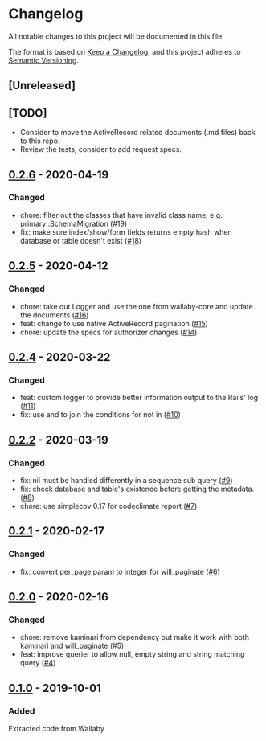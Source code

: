 # Changelog
All notable changes to this project will be documented in this file.

The format is based on [Keep a Changelog](https://keepachangelog.com/en/1.0.0/),
and this project adheres to [Semantic Versioning](https://semver.org/spec/v2.0.0.html).

## [Unreleased]

## [TODO]

- Consider to move the ActiveRecord related documents (.md files) back to this repo.
- Review the tests, consider to add request specs.

## [0.2.6](https://github.com/wallaby-rails/wallaby-active_record/releases/tag/0.2.6) - 2020-04-19

### Changed

- chore: filter out the classes that have invalid class name, e.g. primary::SchemaMigration ([#19](https://github.com/wallaby-rails/wallaby-active_record/pull/19))
- fix: make sure index/show/form fields returns empty hash when database or table doesn't exist ([#18](https://github.com/wallaby-rails/wallaby-active_record/pull/18))

## [0.2.5](https://github.com/wallaby-rails/wallaby-active_record/releases/tag/0.2.5) - 2020-04-12

### Changed

- chore: take out Logger and use the one from wallaby-core and update the documents ([#16](https://github.com/wallaby-rails/wallaby-active_record/pull/16))
- feat: change to use native ActiveRecord pagination ([#15](https://github.com/wallaby-rails/wallaby-active_record/pull/15))
- chore: update the specs for authorizer changes ([#14](https://github.com/wallaby-rails/wallaby-active_record/pull/14))

## [0.2.4](https://github.com/wallaby-rails/wallaby-active_record/releases/tag/0.2.4) - 2020-03-22

### Changed

- feat: custom logger to provide better information output to the Rails' log ([#11](https://github.com/wallaby-rails/wallaby-active_record/pull/11))
- fix: use and to join the conditions for not in ([#10](https://github.com/wallaby-rails/wallaby-active_record/pull/10))

## [0.2.2](https://github.com/wallaby-rails/wallaby-active_record/releases/tag/0.2.2) - 2020-03-19

### Changed

- fix: nil must be handled differently in a sequence sub query ([#9](https://github.com/wallaby-rails/wallaby-active_record/pull/9))
- fix: check database and table's existence before getting the metadata. ([#8](https://github.com/wallaby-rails/wallaby-active_record/pull/8))
- chore: use simplecov 0.17 for codeclimate report ([#7](https://github.com/wallaby-rails/wallaby-active_record/pull/7))

## [0.2.1](https://github.com/wallaby-rails/wallaby-active_record/releases/tag/0.2.1) - 2020-02-17

### Changed

- fix: convert per_page param to integer for will_paginate ([#6](https://github.com/wallaby-rails/wallaby-active_record/pull/6))

## [0.2.0](https://github.com/wallaby-rails/wallaby-active_record/releases/tag/0.2.0) - 2020-02-16

### Changed

- chore: remove kaminari from dependency but make it work with both kaminari and will_paginate ([#5](https://github.com/wallaby-rails/wallaby-active_record/pull/5))
- feat: improve querier to allow null, empty string and string matching query ([#4](https://github.com/wallaby-rails/wallaby-active_record/pull/4))

## [0.1.0](https://github.com/wallaby-rails/wallaby-active_record/releases/tag/0.1.0) - 2019-10-01

### Added
Extracted code from Wallaby
